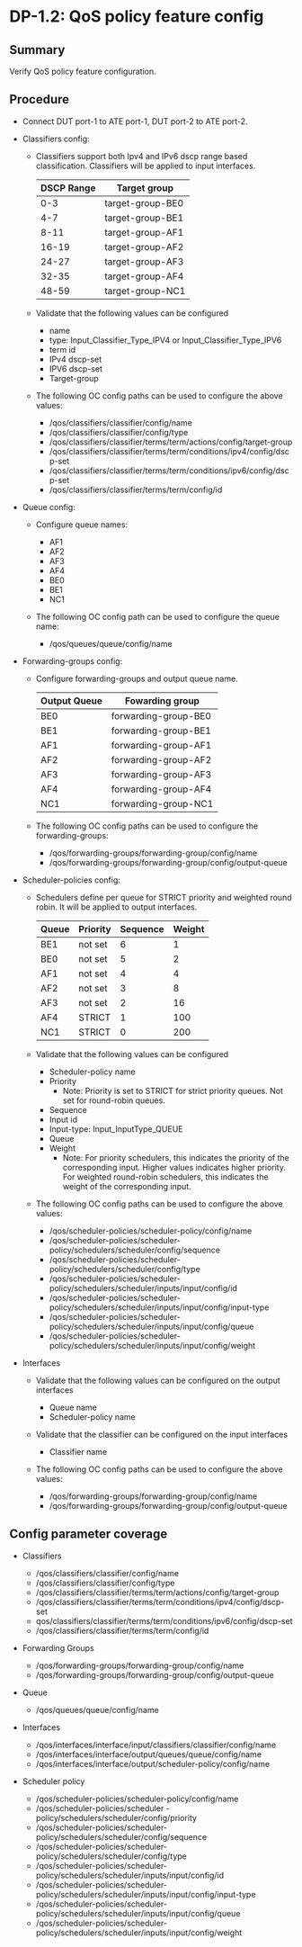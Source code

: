 # DP-1.2: QoS policy feature config

## Summary

Verify QoS policy feature configuration.

## Procedure

*   Connect DUT port-1 to ATE port-1, DUT port-2 to ATE port-2.

*   Classifiers config:

    *   Classifiers support both Ipv4 and IPv6 dscp range based classification.
        Classifiers will be applied to input interfaces.

        DSCP Range | Target group
        ---------- | ----------------
        0-3        | target-group-BE0
        4-7        | target-group-BE1
        8-11       | target-group-AF1
        16-19      | target-group-AF2
        24-27      | target-group-AF3
        32-35      | target-group-AF4
        48-59      | target-group-NC1

    *   Validate that the following values can be configured

        *   name
        *   type: Input_Classifier_Type_IPV4 or Input_Classifier_Type_IPV6
        *   term id
        *   IPv4 dscp-set
        *   IPV6 dscp-set
        *   Target-group

    *   The following OC config paths can be used to configure the above values:

        *   /qos/classifiers/classifier/config/name
        *   /qos/classifiers/classifier/config/type
        *   /qos/classifiers/classifier/terms/term/actions/config/target-group
        *   /qos/classifiers/classifier/terms/term/conditions/ipv4/config/dscp-set
        *   /qos/classifiers/classifier/terms/term/conditions/ipv6/config/dscp-set
        *   /qos/classifiers/classifier/terms/term/config/id

*   Queue config:

    *   Configure queue names:

        *   AF1
        *   AF2
        *   AF3
        *   AF4
        *   BE0
        *   BE1
        *   NC1

    *   The following OC config path can be used to configure the queue name:

        *   /qos/queues/queue/config/name

*   Forwarding-groups config:

    *   Configure forwarding-groups and output queue name.

        Output Queue | Fowarding group
        ------------ | --------------------
        BE0          | forwarding-group-BE0
        BE1          | forwarding-group-BE1
        AF1          | forwarding-group-AF1
        AF2          | forwarding-group-AF2
        AF3          | forwarding-group-AF3
        AF4          | forwarding-group-AF4
        NC1          | forwarding-group-NC1

    *   The following OC config paths can be used to configure the
        forwarding-groups:

        *   /qos/forwarding-groups/forwarding-group/config/name
        *   /qos/forwarding-groups/forwarding-group/config/output-queue

*   Scheduler-policies config:

    *   Schedulers define per queue for STRICT priority and weighted round
        robin. It will be applied to output interfaces.

        Queue | Priority | Sequence | Weight
        ----- | -------- | -------- | ------
        BE1   | not set  | 6        | 1
        BE0   | not set  | 5        | 2
        AF1   | not set  | 4        | 4
        AF2   | not set  | 3        | 8
        AF3   | not set  | 2        | 16
        AF4   | STRICT   | 1        | 100
        NC1   | STRICT   | 0        | 200

    *   Validate that the following values can be configured

        *   Scheduler-policy name
        *   Priority
            *   Note: Priority is set to STRICT for strict priority queues. Not
                set for round-robin queues.
        *   Sequence
        *   Input id
        *   Input-type: Input_InputType_QUEUE
        *   Queue
        *   Weight
            *   Note: For priority schedulers, this indicates the priority of
                the corresponding input. Higher values indicates higher
                priority. For weighted round-robin schedulers, this indicates
                the weight of the corresponding input.

    *   The following OC config paths can be used to configure the above values:

        *   /qos/scheduler-policies/scheduler-policy/config/name
        *   /qos/scheduler-policies/scheduler-policy/schedulers/scheduler/config/sequence
        *   /qos/scheduler-policies/scheduler-policy/schedulers/scheduler/config/type
        *   /qos/scheduler-policies/scheduler-policy/schedulers/scheduler/inputs/input/config/id
        *   /qos/scheduler-policies/scheduler-policy/schedulers/scheduler/inputs/input/config/input-type
        *   /qos/scheduler-policies/scheduler-policy/schedulers/scheduler/inputs/input/config/queue
        *   /qos/scheduler-policies/scheduler-policy/schedulers/scheduler/inputs/input/config/weight

*   Interfaces

    *   Validate that the following values can be configured on the output
        interfaces

        *   Queue name
        *   Scheduler-policy name

    *   Validate that the classifier can be configured on the input interfaces

        *   Classifier name

    *   The following OC config paths can be used to configure the above values:

        *   /qos/forwarding-groups/forwarding-group/config/name
        *   /qos/forwarding-groups/forwarding-group/config/output-queue

## Config parameter coverage

*   Classifiers

    *   /qos/classifiers/classifier/config/name
    *   /qos/classifiers/classifier/config/type
    *   /qos/classifiers/classifier/terms/term/actions/config/target-group
    *   /qos/classifiers/classifier/terms/term/conditions/ipv4/config/dscp-set
    *   qos/classifiers/classifier/terms/term/conditions/ipv6/config/dscp-set
    *   /qos/classifiers/classifier/terms/term/config/id

*   Forwarding Groups

    *   /qos/forwarding-groups/forwarding-group/config/name
    *   /qos/forwarding-groups/forwarding-group/config/output-queue

*   Queue

    *   /qos/queues/queue/config/name

*   Interfaces

    *   /qos/interfaces/interface/input/classifiers/classifier/config/name
    *   /qos/interfaces/interface/output/queues/queue/config/name
    *   /qos/interfaces/interface/output/scheduler-policy/config/name

*   Scheduler policy

    *   /qos/scheduler-policies/scheduler-policy/config/name
    *   /qos/scheduler-policies/scheduler
        -policy/schedulers/scheduler/config/priority
    *   /qos/scheduler-policies/scheduler-policy/schedulers/scheduler/config/sequence
    *   /qos/scheduler-policies/scheduler-policy/schedulers/scheduler/config/type
    *   /qos/scheduler-policies/scheduler-policy/schedulers/scheduler/inputs/input/config/id
    *   /qos/scheduler-policies/scheduler-policy/schedulers/scheduler/inputs/input/config/input-type
    *   /qos/scheduler-policies/scheduler-policy/schedulers/scheduler/inputs/input/config/queue
    *   /qos/scheduler-policies/scheduler-policy/schedulers/scheduler/inputs/input/config/weight
